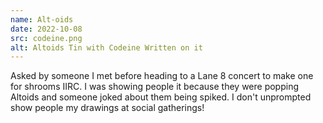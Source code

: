 ```yaml
---
name: Alt-oids
date: 2022-10-08
src: codeine.png
alt: Altoids Tin with Codeine Written on it
---
```


Asked by someone I met before heading to a Lane 8 concert to make one for shrooms IIRC. I was showing people it because they were popping Altoids and someone joked about them being spiked. I don't unprompted show people my drawings at social gatherings!
